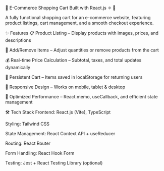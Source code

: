 🛒 E-Commerce Shopping Cart
Built with React.js ⚛️ 🔷

A fully functional shopping cart for an e-commerce website, featuring product listings, cart management, and a smooth checkout experience.

✨ Features
📋 Product Listing – Display products with images, prices, and descriptions

🛒 Add/Remove Items – Adjust quantities or remove products from the cart

💰 Real-time Price Calculation – Subtotal, taxes, and total updates dynamically

🔄 Persistent Cart – Items saved in localStorage for returning users

📱 Responsive Design – Works on mobile, tablet & desktop

🚀 Optimized Performance – React.memo, useCallback, and efficient state management

🛠️ Tech Stack
Frontend: React.js (Vite), TypeScript

Styling: Tailwind CSS

State Management: React Context API + useReducer

Routing: React Router

Form Handling: React Hook Form

Testing: Jest + React Testing Library (optional)
